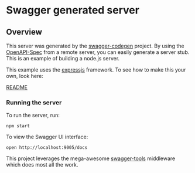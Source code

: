 # Swagger generated server

## Overview
This server was generated by the [swagger-codegen](https://github.com/swagger-api/swagger-codegen) project.  By using the [OpenAPI-Spec](https://github.com/OAI/OpenAPI-Specification) from a remote server, you can easily generate a server stub.  This is an example of building a node.js server.

This example uses the [expressjs](http://expressjs.com/) framework.  To see how to make this your own, look here:

[README](https://github.com/swagger-api/swagger-codegen/blob/master/README.md)

### Running the server
To run the server, run:

```
npm start
```

To view the Swagger UI interface:

```
open http://localhost:9005/docs
```

This project leverages the mega-awesome [swagger-tools](https://github.com/apigee-127/swagger-tools) middleware which does most all the work.

